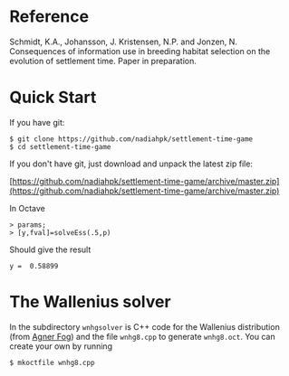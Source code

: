 # Reference

Schmidt, K.A., Johansson, J. Kristensen, N.P. and Jonzen, N.  Consequences of information use in breeding habitat selection on the evolution of settlement time. Paper in preparation.


# Quick Start

If you have git:

    $ git clone https://github.com/nadiahpk/settlement-time-game
    $ cd settlement-time-game

If you don't have git, just download and unpack the latest zip file:

[https://github.com/nadiahpk/settlement-time-game/archive/master.zip](https://github.com/nadiahpk/settlement-time-game/archive/master.zip)

In Octave

    > params;
    > [y,fval]=solveEss(.5,p)

Should give the result

    y =  0.58899


# The Wallenius solver

In the subdirectory ```wnhgsolver``` is C++ code for the Wallenius
distribution (from [Agner Fog](http://www.anger.org)) and the file
```wnhg8.cpp``` to generate ```wnhg8.oct```. You can create your own by running

    $ mkoctfile wnhg8.cpp


